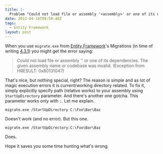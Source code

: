 ```yaml
---
title: |-
  Problem "Could not load file or assembly '<assembly>' or one of its dependencies. The given assembly name or codebase was invalid. (Exception from HRESULT: 0x80131047)" when using Entity Framework's migrate.exe
date: 2012-04-16T09:59:40Z
tags:
  - Entity Framework
layout: post
---
```

When you use `migrate.exe` from [Entity Framework][1]'s Migrations (in time of writing [4.3.1][2]) you might get the error saying:

> Could not load file or assembly '<assembly>' or one of its dependencies. The given assembly name or codebase was invalid. (Exception from HRESULT: 0x80131047)

That's nice, but nothing special, right? The reason is simple and as lot of magic execution errors it is current/working directory related. To fix it, simply explicitly specify path (relative works) to your assembly using `StartUpDirectory` parameter. And there's another one gotcha. This parameter works only with `:`. Let me explain.

```text
migrate.exe /StartUpDirectory C:\Foo\Bar\Baz
```

Doesn't work (and no error). But this one.

```text
migrate.exe /StartUpDirectory:C:\Foo\Bar\Baz
```

Does.

Hope it saves you some time hunting what's wrong.

[1]: http://nuget.org/packages/entityframework
[2]: http://nuget.org/packages/EntityFramework/4.3.1